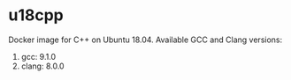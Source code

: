 # u18cpp

Docker image for C++ on Ubuntu 18.04. Available GCC and Clang versions:

   1. gcc: 9.1.0
   2. clang: 8.0.0
